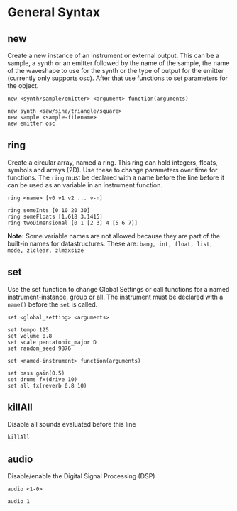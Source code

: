 # General Syntax

## new

Create a new instance of an instrument or external output. This can be a sample, a synth or an emitter followed by the name of the sample, the name of the waveshape to use for the synth or the type of output for the emitter (currently only supports osc). After that use functions to set parameters for the object.

```
new <synth/sample/emitter> <argument> function(arguments)

new synth <saw/sine/triangle/square>
new sample <sample-filename>
new emitter osc
```

## ring

Create a circular array, named a ring. This ring can hold integers, floats, symbols and arrays (2D). Use these to change parameters over time for functions. The `ring` must be declared with a name before the line before it can be used as an variable in an instrument function. 

```
ring <name> [v0 v1 v2 ... v-n] 

ring someInts [0 10 20 30]
ring someFloats [1.618 3.1415]
ring twoDimensional [0 1 [2 3] 4 [5 6 7]]
```

**Note:** Some variable names are not allowed because they are part of the built-in names for datastructures. These are: `bang, int, float, list, mode, zlclear, zlmaxsize`

## set

Use the set function to change Global Settings or call functions for a named instrument-instance, group or all. The instrument must be declared with a `name()` before the `set` is called.

```
set <global_setting> <arguments>

set tempo 125
set volume 0.8
set scale pentatonic_major D
set random_seed 9876
```
```
set <named-instrument> function(arguments)

set bass gain(0.5)
set drums fx(drive 10)
set all fx(reverb 0.8 10)
```

## killAll

Disable all sounds evaluated before this line

```
killAll
```

## audio

Disable/enable the Digital Signal Processing (DSP)

```
audio <1-0>
```
```
audio 1
```